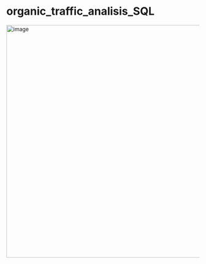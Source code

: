 # organic_traffic_analisis_SQL

<img width="606" alt="image" src="https://github.com/agrivera89/organic_traffic_analisis_SQL/assets/146290751/2817069d-6f1a-4806-8856-a7c32b27533b">

